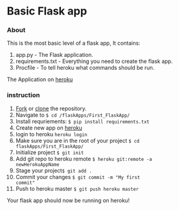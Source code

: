 # Basic Flask app
### About
This is the most basic level of a flask app, It contains:
1. app.py - The Flask application.
2. requirements.txt - Everything you need to create the flask app.
3. Procfile - To tell heroku what commands should be run.  

The Application on [heroku](https://basic-flask-aba.herokuapp.com/)

### instruction
1. [Fork](https://github.com//login?return_to=%2Fandriandresson%2FFlaskApps) or [clone](https://github.com/andriandresson/FlaskApps/) the repository.  
2. Navigate to <code>$ cd /flaskApps/First_FlaskApp/ </code>  
3. Install requriements: <code>$ pip install requirements.txt </code>
4. Create new app on [heroku](https://dashboard.heroku.com/new?org=personal-apps)
5. login to heroku <code>heroku login</code>  
6. Make sure you are in the root of your project <code>$ cd flaskApps/First_FlaskApp/</code>  
7. Initialize project <code>$ git init</code>  
8. Add git repo to heroku remote <code>$ heroku git:remote -a newHerokuAppName</code>
9. Stage your project<code>$ git add .</code>
10. Commit your changes <code>$ git commit -m "My first commit"</code>
11. Push to heroku master <code>$ git push heroku master</code>  

Your flask app should now be running on heroku!



